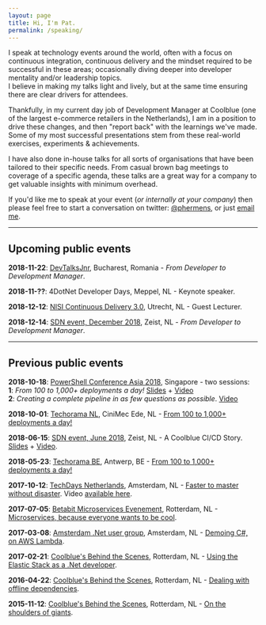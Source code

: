 ```yaml
---
layout: page
title: Hi, I'm Pat.
permalink: /speaking/
---
```


I speak at technology events around the world, often with a focus on continuous integration, continuous delivery and the mindset required to be successful in these areas; occasionally diving deeper into developer mentality and/or leadership topics.  
I believe in making my talks light and lively, but at the same time ensuring there are clear drivers for attendees.

Thankfully, in my current day job of Development Manager at Coolblue (one of the largest e-commerce retailers in the Netherlands), I am in a position to drive these changes, and then "report back" with the learnings we've made. Some of my most successful presentations stem from these real-world exercises, experiments & achievements.

I have also done in-house talks for all sorts of organisations that have been tailored to their specific needs. From casual brown bag meetings to coverage of a specific agenda, these talks are a great way for a company to get valuable insights with minimum overhead.

If you'd like me to speak at your event (_or internally at your company_) then please feel free to start a conversation on twitter: <data data-icon="ei-sc-twitter"></data> [@phermens](https://twitter.com/phermens), or just <data data-icon="ei-envelope"></data> [email me](mailto:p@hermens.com.au).

----

## Upcoming public events

**2018-11-22**: [DevTalksJnr](http://www.devtalks.ro/bucharest/devtalksjr/), Bucharest, Romania - _From Developer to Development Manager_.

**2018-11-??**: 4DotNet Developer Days, Meppel, NL - Keynote speaker.

**2018-12-12**: [NISI Continuous Delivery 3.0](https://nisi.nl/cd30-cursus-in-het-kort), Utrecht, NL - Guest Lecturer.

**2018-12-14**: [SDN event, December 2018](https://www.sdn.nl/EVENTS/14-december-2018), Zeist, NL - _From Developer to Development Manager_.

----

## Previous public events

**2018-10-18**: [PowerShell Conference Asia 2018](http://psconf.asia), Singapore - two sessions:  
**1**: _From 100 to 1,000+ deployments a day!_ [Slides](https://speakerdeck.com/pheonix25/from-100-to-1000-plus-deployments-a-day-psconfasia-edition) + [Video](https://livestream.com/gaelcolas/PSConfAsia/videos/182072584)  
**2**: _Creating a complete pipeline in as few questions as possible_. [Video](https://livestream.com/gaelcolas/PSConfAsia/videos/182707065)

**2018-10-01**: [Techorama NL](https://techorama.nl), CiniMec Ede, NL - [From 100 to 1,000+ deployments a day!](https://speakerdeck.com/pheonix25/from-100-to-1000-plus-deployments-a-day-techoramanl-editie)

**2018-06-15**: [SDN event, June 2018](https://www.sdn.nl/EVENTS/15-juni-2018), Zeist, NL - A Coolblue CI/CD Story. [Slides](https://speakerdeck.com/pheonix25/cd-story) + [Video](https://youtu.be/_RrFmdjt1-A).

**2018-05-23**: [Techorama BE](https://techoramabelgium2018.sched.com/event/DjAe), Antwerp, BE - [From 100 to 1,000+ deployments a day!](https://speakerdeck.com/pheonix25/from-100-to-1-000-plus-deployments-a-day-techorama-edition)

**2017-10-12**: [TechDays Netherlands](https://www.techdays.nl/Sessies/#809b5eab-8d48-489b-afb3-429e19b47b8a), Amsterdam, NL - [Faster to master without disaster](https://www.slideshare.net/PHeonix25/faster-to-master-without-disaster). Video [available here](https://www.youtube.com/watch?v=uiRkWinlvY0).

**2017-07-05**: [Betabit Microservices Evenement](https://betabit.nl/over-ons/evenementen), Rotterdam, NL - [Microservices, because everyone wants to be cool](https://www.slideshare.net/PHeonix25/microservices-because-everyone-wants-to-be-cool).

**2017-03-08**: [Amsterdam .Net user group](https://www.meetup.com/Amsterdam-NET/events/237831821/), Amsterdam, NL - [Demoing C#, on AWS Lambda](https://www.slideshare.net/PHeonix25/c-aws-lambda).

**2017-02-21**: [Coolblue's Behind the Scenes](https://www.coolblue.nl/behindthescenes2102), Rotterdam, NL - [Using the Elastic Stack as a .Net developer](https://www.slideshare.net/PHeonix25/behind-the-scenes-at-coolblue-feb-2017).

**2016-04-22**: [Coolblue's Behind the Scenes](https://www.coolblue.nl/behindthescenes2104), Rotterdam, NL - [Dealing with offline dependencies](http://www.slideshare.net/PHeonix25/behind-the-scenes-at-coolblue-april-2016-61234596).

**2015-11-12**: [Coolblue's Behind the Scenes](https://www.coolblue.nl/behindthescenes1211), Rotterdam, NL - [On the shoulders of giants](http://www.slideshare.net/CBbehindthescenes/coolblue-behind-the-scenes-pat-hermens-on-the-shoulders-of-giants-55080577).
